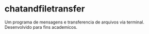 # chatandfiletransfer
Um programa de mensagens e transferencia de arquivos via terminal. Desenvolvido para fins academicos. 
